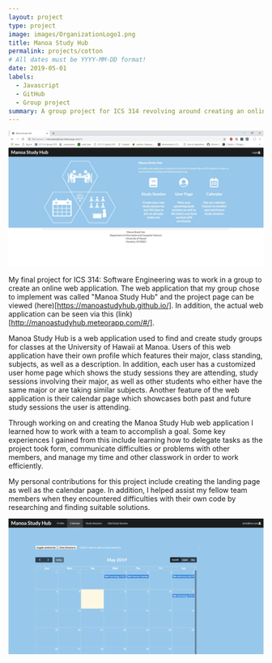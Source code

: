 ```yaml
---
layout: project
type: project
image: images/OrganizationLogo1.png
title: Manoa Study Hub
permalink: projects/cotton
# All dates must be YYYY-MM-DD format!
date: 2019-05-01
labels:
  - Javascript
  - GitHub
  - Group project
summary: A group project for ICS 314 revolving around creating an online web application.
---
```


<img class="ui medium right floated rounded image" src="/images/landing-m3.jpg">

My final project for ICS 314: Software Engineering was to work in a group to create an online web application. The web application that my group chose to implement was called "Manoa Study Hub" and the project page can be viewed (here)[https://manoastudyhub.github.io/]. In addition, the actual web application can be seen via this (link)[http://manoastudyhub.meteorapp.com/#/].

Manoa Study Hub is a web application used to find and create study groups for classes at the University of Hawaii at Manoa. Users of this web application have their own profile which features their major, class standing, subjects, as well as a description. In addition, each user has a customized user home page which shows the study sessions they are attending, study sessions involving their major, as well as other students who either have the same major or are taking similar subjects. Another feature of the web application is their calendar page which showcases both past and future study sessions the user is attending.

Through working on and creating the Manoa Study Hub web application I learned how to work with a team to accomplish a goal. Some key experiences I gained from this include learning how to delegate tasks as the project took form, communicate difficulties or problems with other members, and manage my time and other classwork in order to work efficiently. 

My personal contributions for this project include creating the landing page as well as the calendar page. In addition, I helped assist my fellow team members when they encountered difficulties with their own code by researching and finding suitable solutions.

<img class="ui large left floated rounded image" src="/images/calendar2.png">


